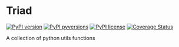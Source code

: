 # Triad

[![PyPI version](https://img.shields.io/pypi/v/triad.svg)](https://pypi.python.org/pypi/triad/)
[![PyPI pyversions](https://img.shields.io/pypi/pyversions/triad.svg)](https://pypi.python.org/pypi/triad/)
[![PyPI license](https://img.shields.io/pypi/l/triad.svg)](https://pypi.python.org/pypi/triad/)
[![Coverage Status](https://coveralls.io/repos/github/fugue-project/triad/badge.svg)](https://coveralls.io/github/fugue-project/triad)

A collection of python utils functions
